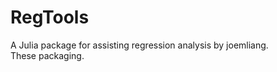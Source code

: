 RegTools
===========

A Julia package for assisting regression analysis by joemliang.  
These packaging.
